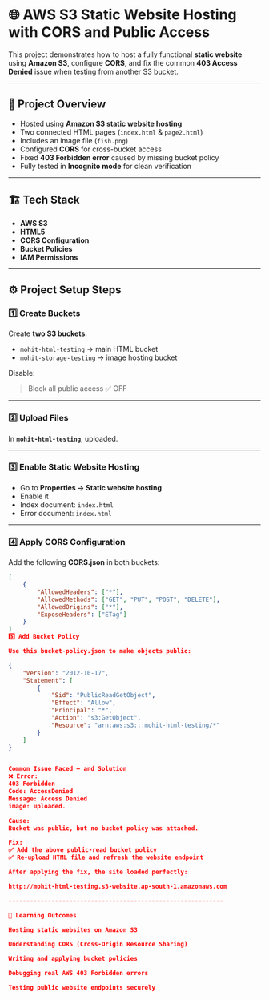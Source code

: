 # 🌐 AWS S3 Static Website Hosting with CORS and Public Access

This project demonstrates how to host a fully functional **static website** using **Amazon S3**, configure **CORS**, and fix the common **403 Access Denied** issue when testing from another S3 bucket.

---

## 🚀 Project Overview

- Hosted using **Amazon S3 static website hosting**
- Two connected HTML pages (`index.html` & `page2.html`)
- Includes an image file (`fish.png`)
- Configured **CORS** for cross-bucket access
- Fixed **403 Forbidden error** caused by missing bucket policy
- Fully tested in **Incognito mode** for clean verification

---

## 🏗️ Tech Stack

- **AWS S3**
- **HTML5**
- **CORS Configuration**
- **Bucket Policies**
- **IAM Permissions**

---

## ⚙️ Project Setup Steps

### 1️⃣ Create Buckets

Create **two S3 buckets**:
- `mohit-html-testing` → main HTML bucket  
- `mohit-storage-testing` → image hosting bucket

Disable:
> Block all public access ✅ OFF

---

### 2️⃣ Upload Files

In **`mohit-html-testing`**, uploaded.


---

### 3️⃣ Enable Static Website Hosting

- Go to **Properties → Static website hosting**
- Enable it
- Index document: `index.html`
- Error document: `index.html`

---

### 4️⃣ Apply CORS Configuration

Add the following **CORS.json** in both buckets:

```json
[
    {
        "AllowedHeaders": ["*"],
        "AllowedMethods": ["GET", "PUT", "POST", "DELETE"],
        "AllowedOrigins": ["*"],
        "ExposeHeaders": ["ETag"]
    }
]
5️⃣ Add Bucket Policy

Use this bucket-policy.json to make objects public:

{
    "Version": "2012-10-17",
    "Statement": [
        {
            "Sid": "PublicReadGetObject",
            "Effect": "Allow",
            "Principal": "*",
            "Action": "s3:GetObject",
            "Resource": "arn:aws:s3:::mohit-html-testing/*"
        }
    ]
}


Common Issue Faced — and Solution
❌ Error:
403 Forbidden
Code: AccessDenied
Message: Access Denied
image: uploaded.

Cause:
Bucket was public, but no bucket policy was attached.

Fix:
✅ Add the above public-read bucket policy
✅ Re-upload HTML file and refresh the website endpoint

After applying the fix, the site loaded perfectly:

http://mohit-html-testing.s3-website.ap-south-1.amazonaws.com

------------------------------------------------------------

🧠 Learning Outcomes

Hosting static websites on Amazon S3

Understanding CORS (Cross-Origin Resource Sharing)

Writing and applying bucket policies

Debugging real AWS 403 Forbidden errors

Testing public website endpoints securely
